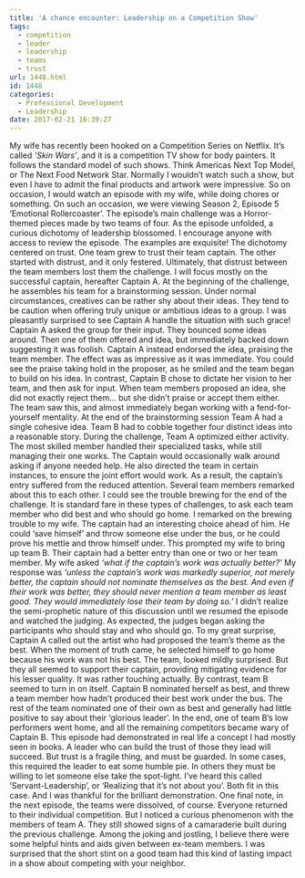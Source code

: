 ```yaml
---
title: 'A chance encounter: Leadership on a Competition Show'
tags:
  - competition
  - leader
  - leadership
  - teams
  - trust
url: 1448.html
id: 1448
categories:
  - Professional Development
  - Leadership
date: 2017-02-21 16:39:27
---
```


My wife has recently been hooked on a Competition Series on Netflix. It’s called _‘Skin Wars’_, and it is a competition TV show for body painters. It follows the standard model of such shows. Think Americas Next Top Model, or The Next Food Network Star. Normally I wouldn’t watch such a show, but even I have to admit the final products and artwork were impressive. So on occasion, I would watch an episode with my wife, while doing chores or something. On such an occasion, we were viewing Season 2, Episode 5 ‘Emotional Rollercoaster’. The episode’s main challenge was a Horror-themed pieces made by two teams of four. As the episode unfolded, a curious dichotomy of leadership blossomed. I encourage anyone with access to review the episode. The examples are exquisite! The dichotomy centered on trust. One team grew to trust their team captain. The other started with distrust, and it only festered. Ultimately, that distrust between the team members lost them the challenge. I will focus mostly on the successful captain, hereafter Captain A. At the beginning of the challenge, he assembles his team for a brainstorming session. Under normal circumstances, creatives can be rather shy about their ideas. They tend to be caution when offering truly unique or ambitious ideas to a group. I was pleasantly surprised to see Captain A handle the situation with such grace! Captain A asked the group for their input. They bounced some ideas around. Then one of them offered and idea, but immediately backed down suggesting it was foolish. Captain A instead endorsed the idea, praising the team member. The effect was as impressive as it was immediate. You could see the praise taking hold in the proposer, as he smiled and the team began to build on his idea. In contrast, Captain B chose to dictate her vision to her team, and then ask for input. When team members proposed an idea, she did not exactly reject them… but she didn’t praise or accept them either. The team saw this, and almost immediately began working with a fend-for-yourself mentality. At the end of the brainstorming session Team A had a single cohesive idea. Team B had to cobble together four distinct ideas into a reasonable story. During the challenge, Team A optimized either activity. The most skilled member handled their specialized tasks, while still managing their one works. The Captain would occasionally walk around asking if anyone needed help. He also directed the team in certain instances, to ensure the joint effort would work. As a result, the captain’s entry suffered from the reduced attention. Several team members remarked about this to each other. I could see the trouble brewing for the end of the challenge. It is standard fare in these types of challenges, to ask each team member who did best and who should go home. I remarked on the brewing trouble to my wife. The captain had an interesting choice ahead of him. He could ‘save himself’ and throw someone else under the bus, or he could prove his mettle and throw himself under. This prompted my wife to bring up team B. Their captain had a better entry than one or two or her team member. My wife asked _‘what if the captain’s work was actually better?’_ My response was _‘unless the captain’s work was markedly superior, not merely better, the captain should not nominate themselves as the best. And even if their work was better, they should never mention a team member as least good. They would immediately lose their team by doing so.’_ I didn’t realize the semi-prophetic nature of this discussion until we resumed the episode and watched the judging. As expected, the judges began asking the participants who should stay and who should go. To my great surprise, Captain A called out the artist who had proposed the team’s theme as the best. When the moment of truth came, he selected himself to go home because his work was not his best. The team, looked mildly surprised. But they all seemed to support their captain, providing mitigating evidence for his lesser quality. It was rather touching actually. By contrast, team B seemed to turn in on itself. Captain B nominated herself as best, and threw a team member how hadn’t produced their best work under the bus. The rest of the team nominated one of their own as best and generally had little positive to say about their ‘glorious leader’. In the end, one of team B’s low performers went home, and all the remaining competitors became wary of Captain B. This episode had demonstrated in real life a concept I had mostly seen in books. A leader who can build the trust of those they lead will succeed. But trust is a fragile thing, and must be guarded. In some cases, this required the leader to eat some humble pie. In others they must be willing to let someone else take the spot-light. I’ve heard this called ‘Servant-Leadership’, or ‘Realizing that it’s not about you’. Both fit in this case. And I was thankful for the brilliant demonstration. One final note, in the next episode, the teams were dissolved, of course. Everyone returned to their individual competition. But I noticed a curious phenomenon with the members of team A. They still showed signs of a camaraderie built during the previous challenge. Among the joking and jostling, I believe there were some helpful hints and aids given between ex-team members. I was surprised that the short stint on a good team had this kind of lasting impact in a show about competing with your neighbor.